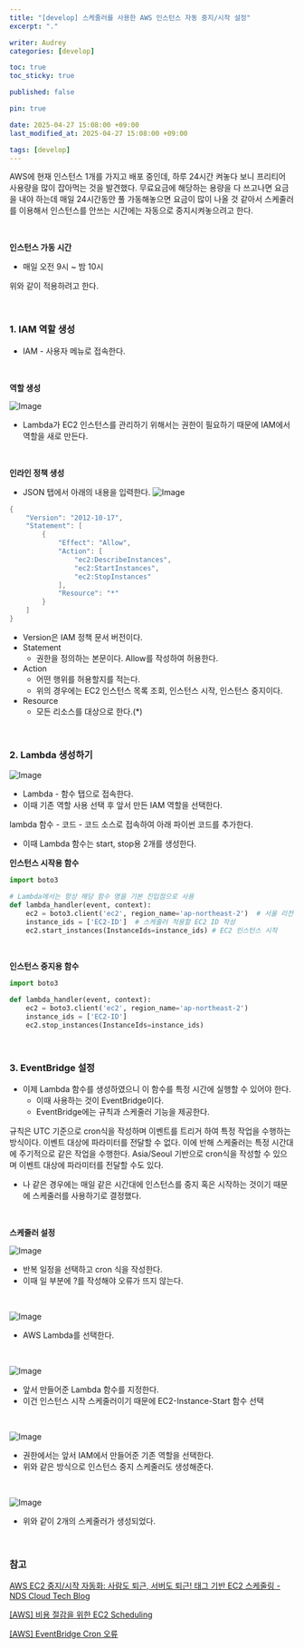 ```yaml
---
title: "[develop] 스케줄러를 사용한 AWS 인스턴스 자동 중지/시작 설정"
excerpt: "."

writer: Audrey
categories: [develop]

toc: true
toc_sticky: true

published: false

pin: true

date: 2025-04-27 15:08:00 +09:00
last_modified_at: 2025-04-27 15:08:00 +09:00

tags: [develop]
---
```


AWS에 현재 인스턴스 1개를 가지고 배포 중인데, 하루 24시간 켜놓다 보니 프리티어 사용량을 많이 잡아먹는 것을 발견했다. 무료요금에 해당하는 용량을 다 쓰고나면 요금을 내야 하는데 매일 24시간동안 풀 가동해놓으면 요금이 많이 나올 것 같아서 스케줄러를 이용해서 인스턴스를 안쓰는 시간에는 자동으로 중지시켜놓으려고 한다.

<br>

**인스턴스 가동 시간**

- 매일 오전 9시 ~ 밤 10시

위와 같이 적용하려고 한다.

<br>

### 1. IAM 역할 생성

- IAM - 사용자 메뉴로 접속한다.  

<br>

**역할 생성**

![Image](/assets/img/250427/owi2504271.png)

- Lambda가 EC2 인스턴스를 관리하기 위해서는 권한이 필요하기 때문에 IAM에서 역할을 새로 만든다.

<br>

**인라인 정책 생성**

- JSON 탭에서 아래의 내용을 입력한다.
![Image](/assets/img/250427/owi2504272.png)

```java
{
    "Version": "2012-10-17",
    "Statement": [
        {
            "Effect": "Allow",
            "Action": [
                "ec2:DescribeInstances",
                "ec2:StartInstances",
                "ec2:StopInstances"
            ],
            "Resource": "*"
        }
    ]
}
```

- Version은 IAM 정책 문서 버전이다.
- Statement
    - 권한을 정의하는 본문이다. Allow를 작성하여 허용한다.
- Action
    - 어떤 행위를 허용할지를 적는다.
    - 위의 경우에는 EC2 인스턴스 목록 조회, 인스턴스 시작, 인스턴스 중지이다.
- Resource
    - 모든 리소스를 대상으로 한다.(*)

<br>

### 2. Lambda 생성하기

![Image](/assets/img/250427/owi2504273.png)

- Lambda - 함수 탭으로 접속한다.
- 이때 기존 역할 사용 선택 후 앞서 만든 IAM 역할을 선택한다.

lambda 함수 - 코드 - 코드 소스로 접속하여 아래 파이썬 코드를 추가한다.

- 이때 Lambda 함수는 start, stop용 2개를 생성한다.

**인스턴스 시작용 함수**

```python
import boto3

# Lambda에서는 항상 해당 함수 명을 기본 진입점으로 사용
def lambda_handler(event, context):
    ec2 = boto3.client('ec2', region_name='ap-northeast-2')  # 서울 리전에 있는 EC2 제어
    instance_ids = ['EC2-ID']  # 스케줄러 적용할 EC2 ID 작성
    ec2.start_instances(InstanceIds=instance_ids) # EC2 인스턴스 시작
```

<br>

**인스턴스 중지용 함수**

```python
import boto3

def lambda_handler(event, context):
    ec2 = boto3.client('ec2', region_name='ap-northeast-2')
    instance_ids = ['EC2-ID']
    ec2.stop_instances(InstanceIds=instance_ids)
```

<br>

### 3. EventBridge 설정

- 이제 Lambda 함수를 생성하였으니 이 함수를 특정 시간에 실행할 수 있어야 한다.
    - 이때 사용하는 것이 EventBridge이다.
    - EventBridge에는 규칙과 스케줄러 기능을 제공한다.

규칙은 UTC 기준으로 cron식을 작성하며 이벤트를 트리거 하여 특정 작업을 수행하는 방식이다. 이벤트 대상에 파라미터를 전달할 수 없다. 이에 반해 스케줄러는 특정 시간대에 주기적으로 같은 작업을 수행한다. Asia/Seoul 기반으로 cron식을 작성할 수 있으며 이벤트 대상에 파라미터를 전달할 수도 있다.

- 나 같은 경우에는 매일 같은 시간대에 인스턴스를 중지 혹은 시작하는 것이기 때문에 스케줄러를 사용하기로 결정했다.

<br>

**스케줄러 설정**

![Image](/assets/img/250427/owi2504274.png)
- 반복 일정을 선택하고 cron 식을 작성한다.
- 이때 일 부분에 ?를 작성해야 오류가 뜨지 않는다.

<br>

![Image](/assets/img/250427/owi2504275.png)

- AWS Lambda를 선택한다.

<br>

![Image](/assets/img/250427/owi2504276.png)

- 앞서 만들어준 Lambda 함수를 지정한다.
- 이건 인스턴스 시작 스케줄러이기 때문에 EC2-Instance-Start 함수 선택

<br>

![Image](/assets/img/250427/owi2504277.png)

- 권한에서는 앞서 IAM에서 만들어준 기존 역할을 선택한다.
- 위와 같은 방식으로 인스턴스 중지 스케줄러도 생성해준다.

<br>

![Image](/assets/img/250427/owi2504278.png)

- 위와 같이 2개의 스케줄러가 생성되었다.

<br>

### 참고

[AWS EC2 중지/시작 자동화: 사람도 퇴근, 서버도 퇴근! 태그 기반 EC2 스케줄링 - NDS Cloud Tech Blog](https://tech.cloud.nongshim.co.kr/blog/aws/2775/)

[[AWS] 비용 절감을 위한 EC2 Scheduling](https://developnote-blog.tistory.com/160)

[[AWS] EventBridge Cron 오류](https://co-de.tistory.com/204)